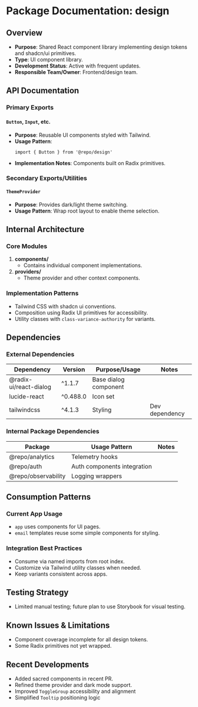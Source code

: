 # Package Documentation: design

## Overview
- **Purpose**: Shared React component library implementing design tokens and shadcn/ui primitives.
- **Type**: UI component library.
- **Development Status**: Active with frequent updates.
- **Responsible Team/Owner**: Frontend/design team.

## API Documentation

### Primary Exports

#### `Button`, `Input`, etc.
- **Purpose**: Reusable UI components styled with Tailwind.
- **Usage Pattern**:
  ```tsx
  import { Button } from '@repo/design'
  ```
- **Implementation Notes**: Components built on Radix primitives.

### Secondary Exports/Utilities

#### `ThemeProvider`
- **Purpose**: Provides dark/light theme switching.
- **Usage Pattern**: Wrap root layout to enable theme selection.

## Internal Architecture

### Core Modules
1. **components/**
   - Contains individual component implementations.
2. **providers/**
   - Theme provider and other context components.

### Implementation Patterns
- Tailwind CSS with shadcn ui conventions.
- Composition using Radix UI primitives for accessibility.
- Utility classes with `class-variance-authority` for variants.

## Dependencies

### External Dependencies
| Dependency | Version | Purpose/Usage | Notes |
|------------|---------|--------------|-------|
| @radix-ui/react-dialog | ^1.1.7 | Base dialog component | |
| lucide-react | ^0.488.0 | Icon set | |
| tailwindcss | ^4.1.3 | Styling | Dev dependency |

### Internal Package Dependencies
| Package | Usage Pattern | Notes |
|-----------|---------------|-------|
| @repo/analytics | Telemetry hooks | |
| @repo/auth | Auth components integration | |
| @repo/observability | Logging wrappers | |

## Consumption Patterns

### Current App Usage
- `app` uses components for UI pages.
- `email` templates reuse some simple components for styling.

### Integration Best Practices
- Consume via named imports from root index.
- Customize via Tailwind utility classes when needed.
- Keep variants consistent across apps.

## Testing Strategy
- Limited manual testing; future plan to use Storybook for visual testing.

## Known Issues & Limitations
- Component coverage incomplete for all design tokens.
- Some Radix primitives not yet wrapped.

## Recent Developments
- Added sacred components in recent PR.
- Refined theme provider and dark mode support.
- Improved `ToggleGroup` accessibility and alignment
- Simplified `Tooltip` positioning logic
